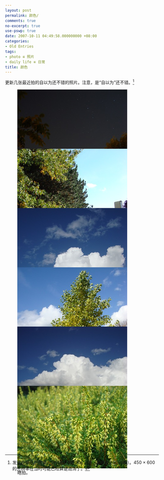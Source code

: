 ```yaml
---
layout: post
permalink: 颜色/
comments: true
no-excerpt: true
use-pswp: true
date: 2007-10-11 04:49:58.000000000 +08:00
categories:
- Old Entries
tags:
- photo ≌ 照片
- daily life ≌ 日常
title: 颜色
---
```

更新几张最近拍的自以为还不错的照片。注意，是“自以为”还不错。[^quality]

<style>
.monoh figure {
  height: 180px;
}
</style>

<div class="imgDisplay monoh" itemscope itemtype="http://schema.org/ImageGallery">
  <figure itemprop="associatedMedia" itemscope itemtype="http://schema.org/ImageObject">
    <a href="/assets/old/DSC02261.jpg" itemprop="contentUrl" data-size="447x597">
    <img src="/assets/old/DSC02261-m.jpg" itemprop="thumbnail" alt="至今为止最可以看的一张夜景。" />
    </a>
    <figcaption itemprop="caption description">至今为止最可以看的一张夜景。</figcaption>
  </figure>
  <figure itemprop="associatedMedia" itemscope itemtype="http://schema.org/ImageObject">
    <a href="/assets/old/DSC02278.jpg" itemprop="contentUrl" data-size="447x597">
    <img src="/assets/old/DSC02278-m.jpg" itemprop="thumbnail" alt="绿色，阳光。" />
    </a>
    <figcaption itemprop="caption description">绿色，阳光。</figcaption>
  </figure>
  <figure itemprop="associatedMedia" itemscope itemtype="http://schema.org/ImageObject">
    <a href="/assets/old/DSC02283.jpg" itemprop="contentUrl" data-size="447x597">
    <img src="/assets/old/DSC02283-m.jpg" itemprop="thumbnail" alt="在某处的云端。" />
    </a>
    <figcaption itemprop="caption description">在某处的云端。</figcaption>
  </figure>
  <figure itemprop="associatedMedia" itemscope itemtype="http://schema.org/ImageObject">
    <a href="/assets/old/DSC02287.jpg" itemprop="contentUrl" data-size="447x597">
    <img src="/assets/old/DSC02287-m.jpg" itemprop="thumbnail" alt="某树" />
    </a>
    <figcaption itemprop="caption description">某树</figcaption>
  </figure>
  <figure itemprop="associatedMedia" itemscope itemtype="http://schema.org/ImageObject">
    <a href="/assets/old/DSC02293.jpg" itemprop="contentUrl" data-size="596x446">
    <img src="/assets/old/DSC02293-m.jpg" itemprop="thumbnail" alt="在云端的某处。" />
    </a>
    <figcaption itemprop="caption description">在云端的某处。</figcaption>
  </figure>
  <figure itemprop="associatedMedia" itemscope itemtype="http://schema.org/ImageObject">
    <a href="/assets/old/DSC02218.jpg" itemprop="contentUrl" data-size="596x446">
    <img src="/assets/old/DSC02218-m.jpg" itemprop="thumbnail" alt="瞎拍。" />
    </a>
    <figcaption itemprop="caption description">瞎拍。</figcaption>
  </figure>
</div>
<p class="tiny">&nbsp;</p>

[^quality]: 发这些照片的时候，我们还在用EDGE上网（也就是2.5G网络）。450 &times; 600的分辨率在当时可能已经算是高清了。

